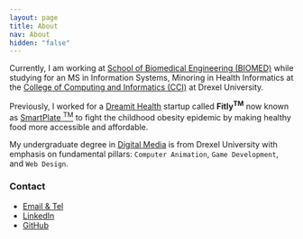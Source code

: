 ```yaml
---
layout: page
title: About
nav: About
hidden: "false"
---
```


Currently, I am working at [School of Biomedical Engineering (BIOMED)](https://drexel.edu/biomed) while studying for an MS in Information Systems, Minoring in Health Informatics at the [College of Computing and Informatics (CCI)](https://drexel.edu/cci) at Drexel University.

Previously, I worked for a [Dreamit Health](https://www.dreamit.com/healthtech/) startup called <strong>Fitly<sup>TM</sup></strong> now known as [SmartPlate <sup>TM</sup>](https://getsmartplate.com) to fight the childhood obesity epidemic by making healthy food more accessible and affordable.

My undergraduate degree in [Digital Media](http://digm.drexel.edu/reels/) is from Drexel University with emphasis on fundamental pillars: `Computer Animation`, `Game Development`, and `Web Design`.

### Contact
- [Email & Tel](https://drexel.edu/search/?q=myers,%20david&t=employee)
- <a class="sidebar-nav-item" href="{{ site.linkedin }}">LinkedIn</a>
- <a class="sidebar-nav-item" href="{{ site.github.profile }}">GitHub</a>